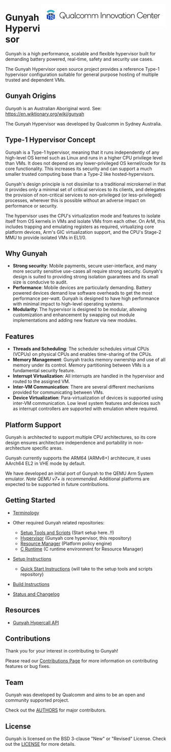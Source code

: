 [<img src="docs/images/logo-quic-on%40h68.png" height="68px" width="393px" alt="Qualcomm Innovation Center" align="right"/>](https://github.com/quic)

# Gunyah Hypervisor

Gunyah is a high performance, scalable and flexible hypervisor built for
demanding battery powered, real-time, safety and security use cases.

The Gunyah Hypervisor open source project provides a reference Type-1
hypervisor configuration suitable for general purpose hosting of multiple
trusted and dependent VMs.

## Gunyah Origins

*Gunyah* is an Australian Aboriginal word. See: https://en.wiktionary.org/wiki/gunyah

The Gunyah Hypervisor was developed by Qualcomm in Sydney Australia.

## Type-1 Hypervisor Concept

Gunyah is a Type-1 hypervisor, meaning that it runs independently of any
high-level OS kernel such as Linux and runs in a higher CPU privilege level
than VMs. It does not depend on any lower-privileged OS kernel/code for its
core functionality. This increases its security and can support a much smaller
trusted computing base than a Type-2 like hosted-hypervisors.

Gunyah's design principle is not dissimilar to a traditional microkernel in
that it provides only a minimal set of critical services to its clients, and
delegates the provision of non-critical services to non-privileged (or
less-privileged) processes, wherever this is possible without an adverse impact
on performance or security.

The hypervisor uses the CPU's virtualization mode and features to isolate
itself from OS kernels in VMs and isolate VMs from each other. On ArM, this
includes trapping and emulating registers as required, virtualizing core
platform devices, Arm's GIC virtualization support, and the CPU's Stage-2 MMU
to provide isolated VMs in EL1/0.

## Why Gunyah

- **Strong security**: Mobile payments, secure user-interface, and many more security sensitive use-cases all require strong security. Gunyah's design is suited to providing strong isolation guarantees and its small size is conducive to audit.
- **Performance**: Mobile devices are particularly demanding. Battery powered devices demand low software overheads to get the most performance per-watt. Gunyah is designed to have high performance with minimal impact to high-level operating systems.
- **Modularity**: The hypervisor is designed to be modular, allowing customization and enhancement by swapping out module implementations and adding new feature via new modules.

## Features

- **Threads and Scheduling**: The scheduler schedules virtual CPUs (VCPUs) on physical CPUs and enables time-sharing of the CPUs.
- **Memory Management**: Gunyah tracks memory ownership and use of all memory under its control. Memory partitioning between VMs is a fundamental security feature.
- **Interrupt Virtualization**: All interrupts are handled in the hypervisor and routed to the assigned VM.
- **Inter-VM Communication**: There are several different mechanisms provided for communicating between VMs.
- **Device Virtualization**: Para-virtualization of devices is supported using inter-VM communication. Low level system features and devices such as interrupt controllers are supported with emulation where required.

## Platform Support

Gunyah is architected to support multiple CPU architectures, so its core design
ensures architecture independence and portability in non-architecture specific
areas.

Gunyah currently supports the ARM64 (ARMv8+) architecure, it uses AArch64 EL2
in VHE mode by default.

We have developed an initial port of Gunyah to the QEMU Arm System emulator.
*Note QEMU v7+ is recommended*. Additional platforms are expected to be
supported in future contributions.

## Getting Started
- [Terminology](docs/terminology.md)
- Other required Gunyah related repositories:
    - [Setup Tools and Scripts](https://github.com/quic/gunyah-support-scripts) (Start setup here..!!)
    - [Hypervisor](https://github.com/quic/gunyah-hypervisor.git) (Gunyah core hypervisor, this repository)
    - [Resource Manager](https://github.com/quic/gunyah-resource-manager.git) (Platform policy engine)
    - [C Runtime](https://github.com/quic/gunyah-c-runtime.git) (C runtime environment for Resource Manager)

- [Setup Instructions](docs/setup.md)
    + [Quick Start Instructions](https://github.com/quic/gunyah-support-scripts/blob/develop/quickstart.md) (will take to the setup tools and scripts repository)
- [Build Instructions](docs/build.md)
- [Status and Changelog](CHANGELOG.md)

## Resources
- [Gunyah Hypercall API](docs/api/gunyah_api.md)

## Contributions
Thank you for your interest in contributing to Gunyah!

Please read our [Contributions Page](CONTRIBUTING.md) for more information on contributing features or bug fixes.

## Team
Gunyah was developed by Qualcomm and aims to be an open and community supported project.

Check out the [AUTHORS](AUTHORS) for major contributors.

## License
Gunyah is licensed on the BSD 3-clause "New" or "Revised" License.  Check out the [LICENSE](LICENSE) for more details.
